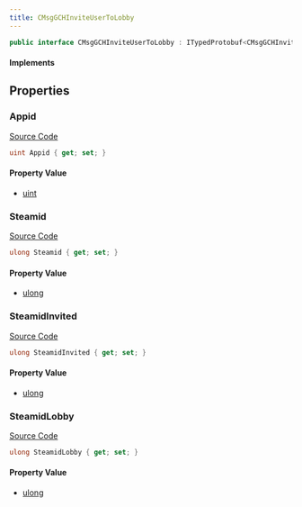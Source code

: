 ```yaml
---
title: CMsgGCHInviteUserToLobby
---
```


```csharp
public interface CMsgGCHInviteUserToLobby : ITypedProtobuf<CMsgGCHInviteUserToLobby>, INativeHandle
```

#### Implements

## Properties

### Appid

[Source Code](https://github.com/swiftly-solution/swiftlys2/blob/main/managed/src/SwiftlyS2.Generated/Protobufs/Interfaces/CMsgGCHInviteUserToLobby.cs#L16)

```csharp
uint Appid { get; set; }
```

#### Property Value

- [uint](https://learn.microsoft.com/dotnet/api/system.uint32)

### Steamid

[Source Code](https://github.com/swiftly-solution/swiftlys2/blob/main/managed/src/SwiftlyS2.Generated/Protobufs/Interfaces/CMsgGCHInviteUserToLobby.cs#L13)

```csharp
ulong Steamid { get; set; }
```

#### Property Value

- [ulong](https://learn.microsoft.com/dotnet/api/system.uint64)

### SteamidInvited

[Source Code](https://github.com/swiftly-solution/swiftlys2/blob/main/managed/src/SwiftlyS2.Generated/Protobufs/Interfaces/CMsgGCHInviteUserToLobby.cs#L19)

```csharp
ulong SteamidInvited { get; set; }
```

#### Property Value

- [ulong](https://learn.microsoft.com/dotnet/api/system.uint64)

### SteamidLobby

[Source Code](https://github.com/swiftly-solution/swiftlys2/blob/main/managed/src/SwiftlyS2.Generated/Protobufs/Interfaces/CMsgGCHInviteUserToLobby.cs#L22)

```csharp
ulong SteamidLobby { get; set; }
```

#### Property Value

- [ulong](https://learn.microsoft.com/dotnet/api/system.uint64)

